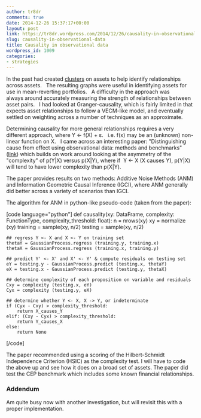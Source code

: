 ```yaml
---
author: tr8dr
comments: true
date: 2014-12-26 15:37:17+00:00
layout: post
link: https://tr8dr.wordpress.com/2014/12/26/causality-in-observational-data/
slug: causality-in-observational-data
title: Causality in observational data
wordpress_id: 1009
categories:
- strategies
---
```


In the past had created [clusters](http://tr8dr.wordpress.com/2010/01/22/cointegration-clusters/) on assets to help identify relationships across assets.   The resulting graphs were useful in identifying assets for use in mean-reverting portfolios.   A difficulty in the approach was always around accurately measuring the strength of relationships between asset pairs.   I had looked at Granger-causality, which is fairly limited in that expects asset relationships to follow a VECM-like model, and eventually settled on weighting across a number of techniques as an approximate.

Determining causality for more general relationships requires a very different approach, where Y ← f(X) + ε.   i.e. f(x) may be an (unknown) non-linear function on X.   I came across an interesting paper: "Distinguishing cause from effect using observational data: methods and benchmarks" ([link](http://arxiv.org/pdf/1412.3773v1.pdf)) which builds on work around looking at the asymmetry of the "complexity" of p(Y|X) versus p(X|Y), where if  Y ← X (X causes Y), p(Y|X) will tend to have lower complexity than p(X|Y).

The paper provides results on two methods: Additive Noise Methods (ANM) and Information Geometric Causal Inference (IGCI), where ANM generally did better across a variety of scenarios than IGCI.

The algorithm for ANM in python-like pseudo-code (taken from the paper):

[code language="python"]
def causality(xy: DataFrame, complexity: FunctionType, complexity_threshold: float):
    n = nrows(xy)
    xy = normalize (xy)
    training = sample(xy, n/2)
    testing = sample(xy, n/2)

    ## regress Y <- X and X <- Y on training set
    thetaY = GaussianProcess.regress (training.y, training.x)
    thetaX = GaussianProcess.regress (training.x, training.y)

    ## predict Y' <- X' and X' <- Y' & compute residuals on testing set
    eY = testing.y - GaussianProcess.predict (testing.x, thetaY)
    eX = testing.x - GaussianProcess.predict (testing.y, thetaX)

    ## determine complexity of each proposition on variable and residuals
    Cxy = complexity (testing.x, eY)
    Cyx = complexity (testing.y, eX)
    
    ## determine whether Y <- X, X -> Y, or indeterminate
    if (Cyx - Cxy) > complexity_threshold:
        return X_causes_Y
    elif: (Cxy - Cyx) > complexity_threshold:
        return Y_causes_X
    else:
        return None

[/code]

The paper recommended using a scoring of the Hilbert-Schmidt Independence Criterion (HSIC) as the complexity test. I will have to code the above up and see how it does on a broad set of assets. The paper did test the CEP benchmark which includes some known financial relationships.


### Addendum


Am quite busy now with another investigation, but will revisit this with a proper implementation.
